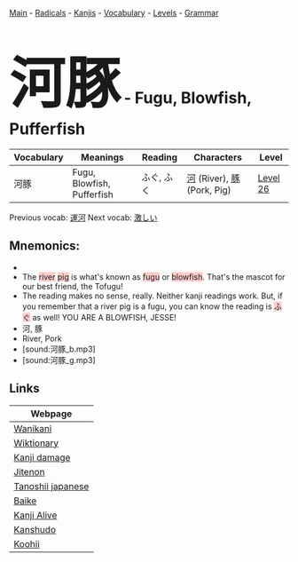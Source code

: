 <style> bigfont {font-size: 100px}</style>
[Main](../README.md) -
[Radicals](../radicals.md) -
[Kanjis](../kanjis.md) -
[Vocabulary](../vocabulary.md) -
[Levels](../levels.md) -
[Grammar](../grammar.md)
# <bigfont> 河豚</bigfont> - Fugu, Blowfish, Pufferfish 

| Vocabulary | Meanings | Reading | Characters | Level |
| --- | --- | --- | --- | --- |
| 河豚 | Fugu, Blowfish, Pufferfish | ふぐ, ふく |  [河](../kanjis/河.md) (River), [豚](../kanjis/豚.md) (Pork, Pig) | [Level 26](../levels/wk_level26.md) |

Previous vocab: [運河](運河.md) Next vocab: [激しい](激しい.md) 

## Mnemonics:

* 
* The <span style="background-color:#ffcccb"> river</span> <span style="background-color:#ffcccb"> pig</span> is what's known as <span style="background-color:#ffcccb"> fugu</span> or <span style="background-color:#ffcccb"> blowfish</span>. That's the mascot for our best friend, the Tofugu!
* The reading makes no sense, really. Neither kanji readings work. But, if you remember that a river pig is a fugu, you can know the reading is <span style="background-color:#ffcccb"> ふぐ</span> as well! YOU ARE A BLOWFISH, JESSE!
* 河, 豚
* River, Pork
* [sound:河豚_b.mp3]
* [sound:河豚_g.mp3]


## Links 

| Webpage |
| --- |
| [Wanikani          ](https://www.wanikani.com/kanji/河豚) |
| [Wiktionary        ](https://en.wiktionary.org/wiki/河豚) |
| [Kanji damage      ](http://www.kanjidamage.com/kanji/search?utf8=✓&q=河豚) |
| [Jitenon           ](https://jitenon.com/kanji/河豚) |
| [Tanoshii japanese ](https://www.tanoshiijapanese.com/dictionary/kanji.cfm?k=河豚) |
| [Baike             ](https://baike.baidu.com/item/河豚) |
| [Kanji Alive       ](https://app.kanjialive.com/河豚) |
| [Kanshudo          ](https://www.kanshudo.com/searchmn?q=河豚) |
| [Koohii            ](https://kanji.koohii.com/study/kanji/河豚) |
